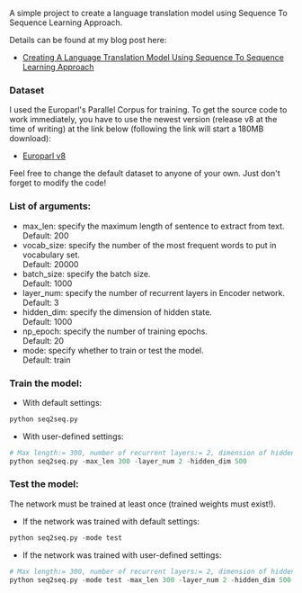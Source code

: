 A simple project to create a language translation model using Sequence To Sequence Learning Approach.

Details can be found at my blog post here:

* [Creating A Language Translation Model Using Sequence To Sequence Learning Approach](https://chunml.github.io/ChunML.github.io/project/Sequence-To-Sequence/)

### Dataset

I used the Europarl's Parallel Corpus for training. To get the source code to work immediately, you have to use the newest version (release v8 at the time of writing) at the link below (following the link will start a 180MB download):

* [Europarl v8](http://www.statmt.org/wmt15/europarl-v8.fi-en.tgz)

Feel free to change the default dataset to anyone of your own. Just don't forget to modify the code!

### List of arguments:

* max_len: specify the maximum length of sentence to extract from text.  
Default: 200
* vocab_size: specify the number of the most frequent words to put in vocabulary set.  
Default: 20000
* batch_size: specify the batch size.  
Default: 1000
* layer_num: specify the number of recurrent layers in Encoder network.  
Default: 3
* hidden_dim: specify the dimension of hidden state.  
Default: 1000
* np_epoch: specify the number of training epochs.  
Default: 20
* mode: specify whether to train or test the model.  
Default: train

### Train the model:

* With default settings:

```python
python seq2seq.py
```

* With user-defined settings:

```python
# Max length:= 300, number of recurrent layers:= 2, dimension of hidden state:= 500
python seq2seq.py -max_len 300 -layer_num 2 -hidden_dim 500
```

### Test the model:

The network must be trained at least once (trained weights must exist!).

* If the network was trained with default settings:

```python
python seq2seq.py -mode test
```

* If the network was trained with user-defined settings:

```python
# Max length:= 300, number of recurrent layers:= 2, dimension of hidden state:= 500
python seq2seq.py -mode test -max_len 300 -layer_num 2 -hidden_dim 500
```
